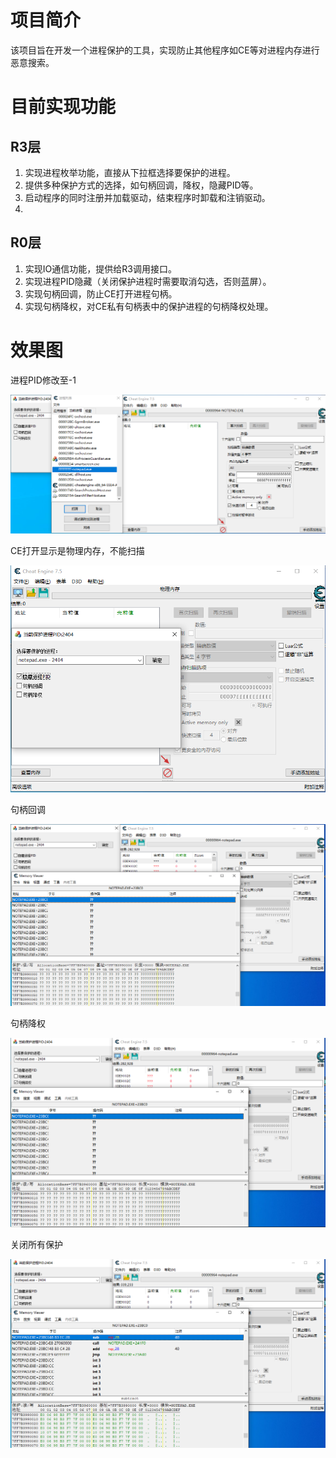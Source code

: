 # 项目简介

该项目旨在开发一个进程保护的工具，实现防止其他程序如CE等对进程内存进行恶意搜索。

# 目前实现功能

## R3层

1. 实现进程枚举功能，直接从下拉框选择要保护的进程。
2. 提供多种保护方式的选择，如句柄回调，降权，隐藏PID等。
3. 启动程序的同时注册并加载驱动，结束程序时卸载和注销驱动。
4. 

## R0层

1. 实现IO通信功能，提供给R3调用接口。
2. 实现进程PID隐藏（关闭保护进程时需要取消勾选，否则蓝屏）。
3. 实现句柄回调，防止CE打开进程句柄。
4. 实现句柄降权，对CE私有句柄表中的保护进程的句柄降权处理。

# 效果图

 进程PID修改至-1

![image-20250207181905331](imgs/Readme/image-20250207181905331.png)

CE打开显示是物理内存，不能扫描

![image-20250207182156542](imgs/Readme/image-20250207182156542.png)

句柄回调

![image-20250207182618092](imgs/Readme/image-20250207182618092.png)

句柄降权

![image-20250207182721409](imgs/Readme/image-20250207182721409.png)

关闭所有保护

![image-20250207182754809](imgs/Readme/image-20250207182754809.png)